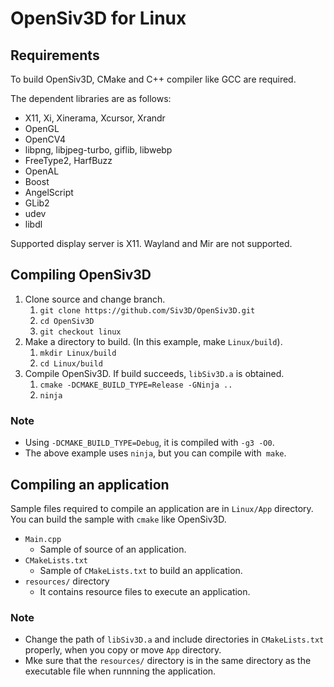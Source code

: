 # OpenSiv3D for Linux


## Requirements
To build OpenSiv3D, CMake and C++ compiler like GCC are required.

The dependent libraries are as follows:
- X11, Xi, Xinerama, Xcursor, Xrandr
- OpenGL
- OpenCV4
- libpng, libjpeg-turbo, giflib, libwebp
- FreeType2, HarfBuzz
- OpenAL
- Boost
- AngelScript
- GLib2
- udev
- libdl

Supported display server is X11.
Wayland and Mir are not supported.


## Compiling OpenSiv3D
1. Clone source and change branch.
	1. `git clone https://github.com/Siv3D/OpenSiv3D.git`
	1. `cd OpenSiv3D`
	1. `git checkout linux`
1. Make a directory to build. (In this example, make `Linux/build`).
	1. `mkdir Linux/build`
	1. `cd Linux/build`
1. Compile OpenSiv3D. If build succeeds, `libSiv3D.a` is obtained.
	1. `cmake -DCMAKE_BUILD_TYPE=Release -GNinja ..`
	1. `ninja`

### Note
- Using `-DCMAKE_BUILD_TYPE=Debug`, it is compiled with `-g3 -O0`.
- The above example uses `ninja`, but you can compile with` make`.


## Compiling an application
Sample files required to compile an application are in `Linux/App` directory.
You can build the sample with `cmake` like OpenSiv3D.
- `Main.cpp`
	- Sample of source of an application.
- `CMakeLists.txt`
	- Sample of `CMakeLists.txt` to build an application.
- `resources/` directory
	- It contains resource files to execute an application.

### Note
- Change the path of `libSiv3D.a` and include directories in `CMakeLists.txt` properly, when you copy or move `App` directory.
- Mke sure that the `resources/` directory is in the same directory as the executable file when runnning the application.
